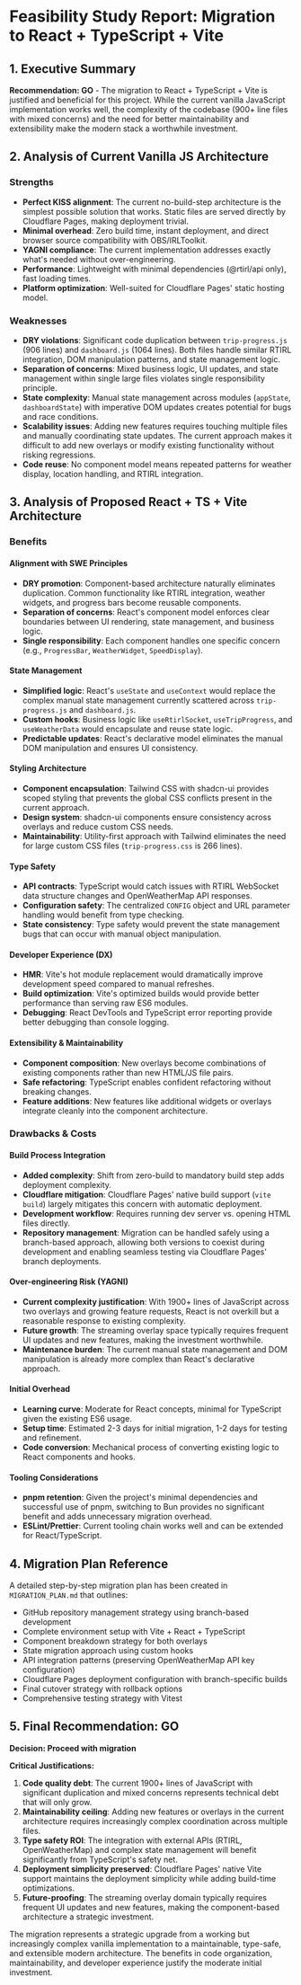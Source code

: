 # Feasibility Study Report: Migration to React + TypeScript + Vite

## 1. Executive Summary

**Recommendation: GO** - The migration to React + TypeScript + Vite is justified and beneficial for this project. While the current vanilla JavaScript implementation works well, the complexity of the codebase (900+ line files with mixed concerns) and the need for better maintainability and extensibility make the modern stack a worthwhile investment.

## 2. Analysis of Current Vanilla JS Architecture

### Strengths

- **Perfect KISS alignment**: The current no-build-step architecture is the simplest possible solution that works. Static files are served directly by Cloudflare Pages, making deployment trivial.
- **Minimal overhead**: Zero build time, instant deployment, and direct browser source compatibility with OBS/IRLToolkit.
- **YAGNI compliance**: The current implementation addresses exactly what's needed without over-engineering.
- **Performance**: Lightweight with minimal dependencies (@rtirl/api only), fast loading times.
- **Platform optimization**: Well-suited for Cloudflare Pages' static hosting model.

### Weaknesses

- **DRY violations**: Significant code duplication between `trip-progress.js` (906 lines) and `dashboard.js` (1064 lines). Both files handle similar RTIRL integration, DOM manipulation patterns, and state management logic.
- **Separation of concerns**: Mixed business logic, UI updates, and state management within single large files violates single responsibility principle.
- **State complexity**: Manual state management across modules (`appState`, `dashboardState`) with imperative DOM updates creates potential for bugs and race conditions.
- **Scalability issues**: Adding new features requires touching multiple files and manually coordinating state updates. The current approach makes it difficult to add new overlays or modify existing functionality without risking regressions.
- **Code reuse**: No component model means repeated patterns for weather display, location handling, and RTIRL integration.

## 3. Analysis of Proposed React + TS + Vite Architecture

### Benefits

#### Alignment with SWE Principles

- **DRY promotion**: Component-based architecture naturally eliminates duplication. Common functionality like RTIRL integration, weather widgets, and progress bars become reusable components.
- **Separation of concerns**: React's component model enforces clear boundaries between UI rendering, state management, and business logic.
- **Single responsibility**: Each component handles one specific concern (e.g., `ProgressBar`, `WeatherWidget`, `SpeedDisplay`).

#### State Management

- **Simplified logic**: React's `useState` and `useContext` would replace the complex manual state management currently scattered across `trip-progress.js` and `dashboard.js`.
- **Custom hooks**: Business logic like `useRtirlSocket`, `useTripProgress`, and `useWeatherData` would encapsulate and reuse state logic.
- **Predictable updates**: React's declarative model eliminates the manual DOM manipulation and ensures UI consistency.

#### Styling Architecture

- **Component encapsulation**: Tailwind CSS with shadcn-ui provides scoped styling that prevents the global CSS conflicts present in the current approach.
- **Design system**: shadcn-ui components ensure consistency across overlays and reduce custom CSS needs.
- **Maintainability**: Utility-first approach with Tailwind eliminates the need for large custom CSS files (`trip-progress.css` is 266 lines).

#### Type Safety

- **API contracts**: TypeScript would catch issues with RTIRL WebSocket data structure changes and OpenWeatherMap API responses.
- **Configuration safety**: The centralized `CONFIG` object and URL parameter handling would benefit from type checking.
- **State consistency**: Type safety would prevent the state management bugs that can occur with manual object manipulation.

#### Developer Experience (DX)

- **HMR**: Vite's hot module replacement would dramatically improve development speed compared to manual refreshes.
- **Build optimization**: Vite's optimized builds would provide better performance than serving raw ES6 modules.
- **Debugging**: React DevTools and TypeScript error reporting provide better debugging than console logging.

#### Extensibility & Maintainability

- **Component composition**: New overlays become combinations of existing components rather than new HTML/JS file pairs.
- **Safe refactoring**: TypeScript enables confident refactoring without breaking changes.
- **Feature additions**: New features like additional widgets or overlays integrate cleanly into the component architecture.

### Drawbacks & Costs

#### Build Process Integration

- **Added complexity**: Shift from zero-build to mandatory build step adds deployment complexity.
- **Cloudflare mitigation**: Cloudflare Pages' native build support (`vite build`) largely mitigates this concern with automatic deployment.
- **Development workflow**: Requires running dev server vs. opening HTML files directly.
- **Repository management**: Migration can be handled safely using a branch-based approach, allowing both versions to coexist during development and enabling seamless testing via Cloudflare Pages' branch deployments.

#### Over-engineering Risk (YAGNI)

- **Current complexity justification**: With 1900+ lines of JavaScript across two overlays and growing feature requests, React is not overkill but a reasonable response to existing complexity.
- **Future growth**: The streaming overlay space typically requires frequent UI updates and new features, making the investment worthwhile.
- **Maintenance burden**: The current manual state management and DOM manipulation is already more complex than React's declarative approach.

#### Initial Overhead

- **Learning curve**: Moderate for React concepts, minimal for TypeScript given the existing ES6 usage.
- **Setup time**: Estimated 2-3 days for initial migration, 1-2 days for testing and refinement.
- **Code conversion**: Mechanical process of converting existing logic to React components and hooks.

#### Tooling Considerations

- **pnpm retention**: Given the project's minimal dependencies and successful use of pnpm, switching to Bun provides no significant benefit and adds unnecessary migration overhead.
- **ESLint/Prettier**: Current tooling chain works well and can be extended for React/TypeScript.

## 4. Migration Plan Reference

A detailed step-by-step migration plan has been created in `MIGRATION_PLAN.md` that outlines:

- GitHub repository management strategy using branch-based development
- Complete environment setup with Vite + React + TypeScript
- Component breakdown strategy for both overlays
- State migration approach using custom hooks
- API integration patterns (preserving OpenWeatherMap API key configuration)
- Cloudflare Pages deployment configuration with branch-specific builds
- Final cutover strategy with rollback options
- Comprehensive testing strategy with Vitest

## 5. Final Recommendation: GO

**Decision: Proceed with migration**

**Critical Justifications:**

1. **Code quality debt**: The current 1900+ lines of JavaScript with significant duplication and mixed concerns represents technical debt that will only grow.
2. **Maintainability ceiling**: Adding new features or overlays in the current architecture requires increasingly complex coordination across multiple files.
3. **Type safety ROI**: The integration with external APIs (RTIRL, OpenWeatherMap) and complex state management will benefit significantly from TypeScript's safety net.
4. **Deployment simplicity preserved**: Cloudflare Pages' native Vite support maintains the deployment simplicity while adding build-time optimizations.
5. **Future-proofing**: The streaming overlay domain typically requires frequent UI updates and new features, making the component-based architecture a strategic investment.

The migration represents a strategic upgrade from a working but increasingly complex vanilla implementation to a maintainable, type-safe, and extensible modern architecture. The benefits in code organization, maintainability, and developer experience justify the moderate initial investment.
